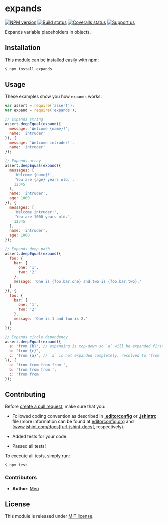 # expands

[![NPM version][meta-img-npm]][meta-url-npm]
[![Build status][meta-img-travis]][meta-url-travis]
[![Coveralls status][meta-img-coveralls]][meta-url-coveralls]
[![Support us][meta-img-gratipay]][meta-url-gratipay]

Expands variable placeholders in objects.

## Installation

This module can be installed easily with [npm][url-npm]:

```sh
$ npm install expands
```

## Usage

These examples show you how `expands` works:

```js
var assert = require('assert');
var expand = require('expands');

// Expands string
assert.deepEqual(expand({
  message: 'Welcome {name}!',
  name: 'intruder'
}), {
  message: 'Welcome intruder!',
  name: 'intruder'
});

// Expands array
assert.deepEqual(expand({
  messages: [
    'Welcome {name}!',
    'You are {age} years old.',
    12345
  ],
  name: 'intruder',
  age: 1000
}), {
  messages: [
    'Welcome intruder!',
    'You are 1000 years old.',
    12345
  ],
  name: 'intruder',
  age: 1000
});

// Expands deep path
assert.deepEqual(expand({
  foo: {
    bar: {
      one: '1',
      two: '2'
    },
    message: 'One is {foo.bar.one} and two is {foo.bar.two}.'
  }
}), {
  foo: {
    bar: {
      one: '1',
      two: '2'
    },
    message: 'One is 1 and two is 2.'
  }
});

// Expands circle dependency
assert.deepEqual(expand({
  a: 'from {b}', // expanding is top-down so `a` will be expanded first
  b: 'from {c}',
  c: 'from {a}', // `a` is not expanded completely, resolved to 'from ',
}), {
  a: 'from from from from ',
  b: 'from from from ',
  c: 'from from '
});
```

## Contributing

Before [create a pull request][repo-url-pull-request], make sure that you:

* Followed coding convention as described in
**[.editorconfig][repo-editorconfig]** or **[.jshintrc][repo-jshintrc]** file
(more information can be found at [editorconfig.org][url-editorconfig] and
[www.jshint.com/docs][url-jshint-docs], respectively).

* Added tests for your code.

* Passed all tests!

To execute all tests, simply run:

    $ npm test

### Contributors

* **Author**: [Meo][url-meoguru]

## License

This module is released under [MIT license][repo-license].

[//]: # (Site URLs)
[url-node]: http://nodejs.org
[url-npm]: https://www.npmjs.org/
[url-editorconfig]: http://editorconfig.org
[url-jshint-docs]: http://www.jshint.com/docs

[//]: # (Repository URLs and resources)
[repo-url-new-issue]: https://github.com/meoguru/expands/issues/new
[repo-url-pull-request]: https://github.com/meoguru/expands/pulls
[repo-license]: https://github.com/meoguru/expands/blob/master/LICENSE
[repo-editorconfig]: https://github.com/meoguru/expands/blob/master/.editorconfig
[repo-jshintrc]: https://github.com/meoguru/expands/blob/master/.jshintrc

[//]: # (Repository meta information)
[meta-url-npm]: https://npmjs.org/package/expands
[meta-img-npm]: https://img.shields.io/npm/v/expands.svg?style=flat
[meta-url-travis]: https://travis-ci.org/meoguru/expands
[meta-img-travis]: https://img.shields.io/travis/meoguru/expands.svg?style=flat
[meta-url-coveralls]: https://coveralls.io/r/meoguru/expands
[meta-img-coveralls]: https://img.shields.io/coveralls/meoguru/expands/master.svg?style=flat
[meta-url-gratipay]: https://gratipay.com/meoguru
[meta-img-gratipay]: https://img.shields.io/gratipay/meoguru.svg?style=flat

[//]: # (Authors and contributors URLs)
[url-meoguru]: http://meo.guru
